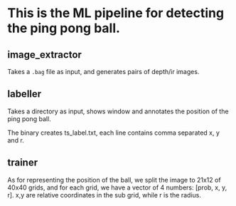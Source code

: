 # This is the ML pipeline for detecting the ping pong ball.

## image_extractor

Takes a `.bag` file as input, and generates pairs of depth/ir images.

## labeller

Takes a directory as input, shows window and annotates the position of the ping pong ball.

The binary creates ts_label.txt, each line contains comma separated x, y and r.

## trainer

As for representing the position of the ball, we split the image to 21x12 of 40x40 grids, and for each grid, we have a vector of 4 numbers: [prob, x, y, r]. x,y are relative coordinates in the sub grid, while r is the radius.